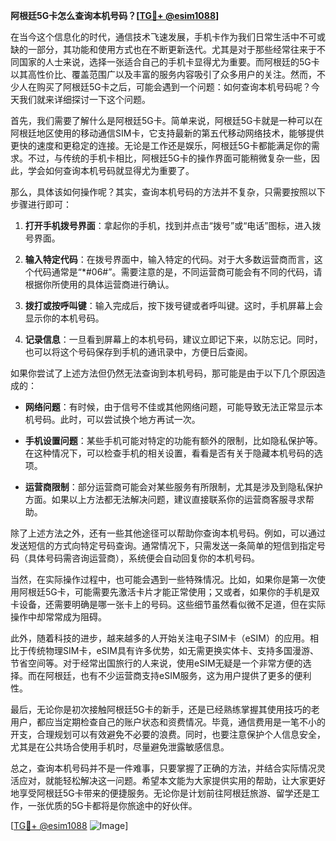 **阿根廷5G卡怎么查询本机号码？[[TG💪+ @esim1088](https://t.me/s/esim1088)]**

在当今这个信息化的时代，通信技术飞速发展，手机卡作为我们日常生活中不可或缺的一部分，其功能和使用方式也在不断更新迭代。尤其是对于那些经常往来于不同国家的人士来说，选择一张适合自己的手机卡显得尤为重要。而阿根廷的5G卡以其高性价比、覆盖范围广以及丰富的服务内容吸引了众多用户的关注。然而，不少人在购买了阿根廷5G卡之后，可能会遇到一个问题：如何查询本机号码呢？今天我们就来详细探讨一下这个问题。

首先，我们需要了解什么是阿根廷5G卡。简单来说，阿根廷5G卡就是一种可以在阿根廷地区使用的移动通信SIM卡，它支持最新的第五代移动网络技术，能够提供更快的速度和更稳定的连接。无论是工作还是娱乐，阿根廷5G卡都能满足你的需求。不过，与传统的手机卡相比，阿根廷5G卡的操作界面可能稍微复杂一些，因此，学会如何查询本机号码就显得尤为重要了。

那么，具体该如何操作呢？其实，查询本机号码的方法并不复杂，只需要按照以下步骤进行即可：

1. **打开手机拨号界面**：拿起你的手机，找到并点击“拨号”或“电话”图标，进入拨号界面。

2. **输入特定代码**：在拨号界面中，输入特定的代码。对于大多数运营商而言，这个代码通常是“*#06#”。需要注意的是，不同运营商可能会有不同的代码，请根据你所使用的具体运营商进行确认。

3. **拨打或按呼叫键**：输入完成后，按下拨号键或者呼叫键。这时，手机屏幕上会显示你的本机号码。

4. **记录信息**：一旦看到屏幕上的本机号码，建议立即记下来，以防忘记。同时，也可以将这个号码保存到手机的通讯录中，方便日后查阅。

如果你尝试了上述方法但仍然无法查询到本机号码，那可能是由于以下几个原因造成的：

- **网络问题**：有时候，由于信号不佳或其他网络问题，可能导致无法正常显示本机号码。此时，可以尝试换个地方再试一次。
  
- **手机设置问题**：某些手机可能对特定的功能有额外的限制，比如隐私保护等。在这种情况下，可以检查手机的相关设置，看看是否有关于隐藏本机号码的选项。

- **运营商限制**：部分运营商可能会对某些服务有所限制，尤其是涉及到隐私保护方面。如果以上方法都无法解决问题，建议直接联系你的运营商客服寻求帮助。

除了上述方法之外，还有一些其他途径可以帮助你查询本机号码。例如，可以通过发送短信的方式向特定号码查询。通常情况下，只需发送一条简单的短信到指定号码（具体号码需咨询运营商），系统便会自动回复你的本机号码。

当然，在实际操作过程中，也可能会遇到一些特殊情况。比如，如果你是第一次使用阿根廷5G卡，可能需要先激活卡片才能正常使用；又或者，如果你的手机是双卡设备，还需要明确是哪一张卡上的号码。这些细节虽然看似微不足道，但在实际操作中却常常成为阻碍。

此外，随着科技的进步，越来越多的人开始关注电子SIM卡（eSIM）的应用。相比于传统物理SIM卡，eSIM具有许多优势，如无需更换实体卡、支持多国漫游、节省空间等。对于经常出国旅行的人来说，使用eSIM无疑是一个非常方便的选择。而在阿根廷，也有不少运营商支持eSIM服务，这为用户提供了更多的便利性。

最后，无论你是初次接触阿根廷5G卡的新手，还是已经熟练掌握其使用技巧的老用户，都应当定期检查自己的账户状态和资费情况。毕竟，通信费用是一笔不小的开支，合理规划可以有效避免不必要的浪费。同时，也要注意保护个人信息安全，尤其是在公共场合使用手机时，尽量避免泄露敏感信息。

总之，查询本机号码并不是一件难事，只要掌握了正确的方法，并结合实际情况灵活应对，就能轻松解决这一问题。希望本文能为大家提供实用的帮助，让大家更好地享受阿根廷5G卡带来的便捷服务。无论你是计划前往阿根廷旅游、留学还是工作，一张优质的5G卡都将是你旅途中的好伙伴。

[[TG💪+ @esim1088](https://t.me/s/esim1088) ![Image](https://i.postimg.cc/4NQfJmqS/Snipaste-2025-05-13-00-14-12.png)]